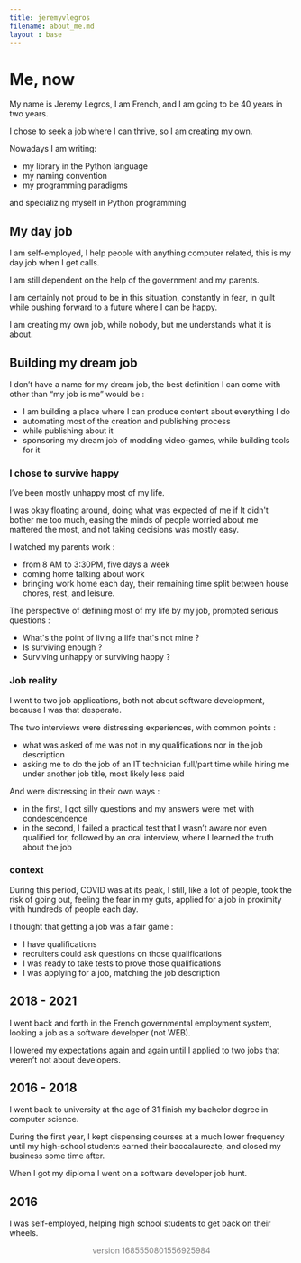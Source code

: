 ```yaml
---
title: jeremyvlegros
filename: about_me.md
layout : base
---
```


<div id="about_me">

 <div id="preface">

  <h1 id="title"> Me, now </h1>

   <!-- <hr class="hr_h1"> -->

   <p>My name is Jeremy Legros, I am French, and I am going to be 40 years in two years.</p>

   <p>I chose to seek a job where I can thrive, so I am creating my own.</p>

   Nowadays I am writing:
   <ul>
    <li>my library in the Python language</li>
    <li>my naming convention</li>
    <li>my programming paradigms</li>
   </ul>
   <p> and specializing myself in Python programming</p>

 </div>

<!-- <h1>  Where I am today </h1> -->

<!-- <div id="where_I_am_today"> -->


<!-- <hr class="hr_h1"> -->

<div id="day_job">

<h2> My day job </h2>



   <p>I am self-employed, I help people with anything computer related, this is my day job when I get calls.</p>

   <p>I am still dependent on the help of the government and my parents.</p>

   <p>I am certainly not proud to be in this situation, constantly in fear, in guilt while pushing forward to a future where I can be happy.</p>

   <p>I am creating my own job, while nobody, but me understands what it is about.</p>

 </div>


<div id="dream_job">

<h2> Building my dream job </h2>

 <p>I don’t have a name for my dream job, the best definition I can come with other than “my job is me” would be : </p>

   <ul>
     <li> I am building a place where I can produce content about everything I do</li>
     <li> automating most of the creation and publishing process </li>
     <li> while publishing about it</li>
     <li> sponsoring my dream job of modding video-games, while building tools for it</li>
   </ul>

</div>

<div id="happy">
<h3> I chose to survive happy </h3>


<p>I’ve been mostly unhappy most of my life.</p>

<p>I was okay floating around, doing what was expected of me if It didn't bother me too much, easing the minds of people worried about me mattered the most, and not taking decisions was mostly easy.</p>

<p>I watched my parents work :</p>

<ul>
  <li>from 8 AM to 3:30PM, five days a week</li>

  <li>coming home talking about work</li>

  <li>bringing work home each day, their remaining time split between house chores, rest, and leisure.</li>

</ul>

<p>The perspective of defining most of my life by my job, prompted serious questions :</p>

<ul>
  <li> What's the point of living a life that's not mine ?</li>
  <li> Is surviving enough ? </li>
  <li> Surviving unhappy or surviving happy ? </li>
</ul>

</div>

<!-- <h1> Where I come from </h1> -->

<!-- <div id="where_I_come_from"> -->
<div id="job_reality">

 <h3> Job reality </h3>

 <p>I went to two job applications, both not about software development, because I was that desperate.</p>

 <p>The two interviews were distressing experiences, with common points :</p>

 <ul>

  <li>what was asked of me was not in my qualifications nor in the job description</li>

  <li>asking me to do the job of an IT technician full/part time while hiring me under another job title, most likely less paid</li>

 </ul>

 <p>And were distressing in their own ways :</p>

 <ul>

  <li>in the first, I got silly questions and my answers were met with condescendence</li>

  <li>in the second, I failed a practical test that I wasn’t aware nor even qualified for, followed by an oral interview, where I learned the truth about the job </li>

 </ul></div>
<div id="context">

 <h3> context </h3>

 <p>During this period, COVID was at its peak, I still, like a lot of people, took the risk of going out, feeling the fear in my guts, applied for a job in proximity with hundreds of people each day.</p>

 <p>I thought that getting a job was a fair game :</p>

 <ul>

   <li>I have qualifications</li>

   <li>recruiters could ask questions on those qualifications</li>

   <li>I was ready to take tests to prove those qualifications</li>

   <li>I was applying for a job, matching the job description</li>

 </ul></div>
<div id="date_2018_2021">

  <h2> 2018 - 2021 </h2>

  <p>I went back and forth in the French governmental employment system, looking a job as a software developer (not WEB).</p>

  <p>I lowered my expectations again and again until I applied to two jobs that weren’t not about developers.</p></div>

<div id="date_2016_2018">

 <h2> 2016 - 2018 </h2>

 <p>I went back to university at the age of 31 finish my bachelor degree in computer science.</p>

 <p>During the first year, I kept dispensing courses at a much lower frequency until my high-school students earned their baccalaureate, and closed my business some time after.</p>

 <p>When I got my diploma I went on a software developer job hunt.</p></div>
<div id="date_2016">


 <!-- <hr class="hr_h1"> -->


 <h2> 2016 </h2>

 <p>I was self-employed, helping high school students to get back on their wheels.</p></div>

<p style="color:gray;text-align: center;">version 1685550801556925984</p>

</div>
